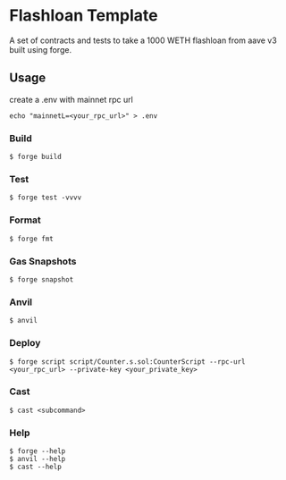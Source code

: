 # Flashloan Template
A set of contracts and tests to take a 1000 WETH flashloan from aave v3 built using forge.

## Usage
create a .env with mainnet rpc url
```
echo "mainnetL=<your_rpc_url>" > .env
```
### Build

```shell
$ forge build
```

### Test

```shell
$ forge test -vvvv
```

### Format

```shell
$ forge fmt
```

### Gas Snapshots

```shell
$ forge snapshot
```

### Anvil

```shell
$ anvil
```

### Deploy

```shell
$ forge script script/Counter.s.sol:CounterScript --rpc-url <your_rpc_url> --private-key <your_private_key>
```

### Cast

```shell
$ cast <subcommand>
```

### Help

```shell
$ forge --help
$ anvil --help
$ cast --help
```
